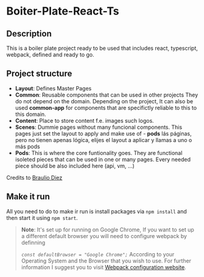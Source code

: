 # Boiter-Plate-React-Ts
## Description
This is a boiler plate project ready to be used that includes react, typescript, webpack, defined and ready to go.
## Project structure

- **Layout**: Defines Master Pages
- **Common**: Reusable components that can be used in other projects
  They do not depend on the domain. Depending on the project, It can also be used **common-app** for components that are specifictly reliable to this to this domain.
- **Content**: Place to store content f.e. images such logos. 
- **Scenes**: Dummie pages without many funcional components. This pages just set the layout to apply and make use of - **pods** lás páginas, pero no tienen apenas lógica, elijes el layout a aplicar y llamas a uno o más pods
- **Pods**: This is where the core funtionality goes. They are functional isoleted pieces that can be used in one or many pages. Every needed piece should be also included here (api, vm, ...)

Credits to [Braulio Diez](https://github.com/brauliodiez)

## Make it run
All you need to do to make ir run is install packages via `npm install` and then start it using `npm start`.

> **Note**: It's set up for running on Google Chrome, If you want to set up a different default browser you will need to configure webpack by definning
>
> _`const defaultBrowser = "Google Chrome";`_
> According to your Operating System and the Browser that you wish to use.
> For further information I suggest you to visit [Webpack configuration website](https://webpack.js.org/configuration/dev-server/#devserveropen).
